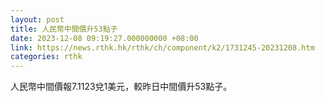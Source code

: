 ```yaml
---
layout: post
title: 人民幣中間價升53點子
date: 2023-12-08 09:19:27.000000000 +08:00
link: https://news.rthk.hk/rthk/ch/component/k2/1731245-20231208.htm
categories: rthk
---
```


人民幣中間價報7.1123兌1美元，較昨日中間價升53點子。
